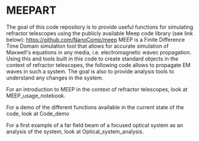 # MEEPART

The goal of this code repository is to provide useful functions for simulating refractor telescopes using the publicly available Meep code library (see link below): https://github.com/NanoComp/meep
MEEP is a Finite Difference Time Domain simulation tool that allows for accurate simulation of Maxwell's equations in any media, i.e. electromagnetic wavec propagation. Using this and tools built in this code to create standard objects in the context of refractor telescopes, the following code allows to propagate EM waves in such a system. The goal is also to provide analysis tools to understand any changes in the system.

For an introduction to MEEP in the context of refractor telescopes, look at MEEP_usage_notebook. 

For a demo of the different functions available in the current state of the code, look at Code_demo

For a first example of a far field beam of a focused optical system as an analysis of the system, look at Optical_system_analysis.
